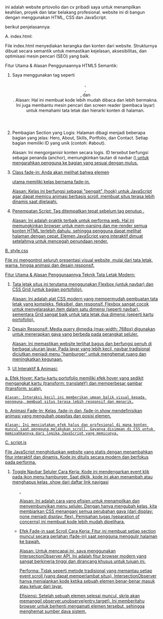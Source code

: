 ini adalah website prtovolio dan cv pribadi saya untuk menampilkan keahlian, proyek dan latar belakang profesional. website ini di bangun dengan menggunakan HTML, CSS dan JavaScript.

berikut penjelasannya:

A. index.html:

File index.html menyediakan kerangka dan konten dari website. Strukturnya dibuat secara semantik untuk memastikan kejelasan, aksesibilitas, dan optimisasi mesin pencari (SEO) yang baik.

Fitur Utama & Alasan Penggunaannya
HTML5 Semantik: 

1. Saya menggunakan tag seperti <header>, <nav>, <section>, dan <footer>. 
    Alasan: Hal ini membuat kode lebih mudah dibaca dan lebih bermakna. Ini juga membantu mesin pencari dan screen reader (pembaca layar) untuk memahami tata letak dan hierarki konten di halaman.

2. Pembagian Section yang Logis: Halaman dibagi menjadi beberapa bagian yang jelas: Hero, About, Skills, Portfolio, dan Contact. Setiap bagian memiliki ID yang unik (contoh: #about).

    Alasan: Ini mengorganisir konten secara logis. ID tersebut berfungsi sebagai penanda (anchor), memungkinkan tautan di navbar (<a href="#about">) untuk mengarahkan pengguna ke bagian yang sesuai dengan mulus.

3.  Class fade-in: Anda akan melihat bahwa elemen <section> utama memiliki kelas bernama fade-in.

    Alasan: Kelas ini berfungsi sebagai "pengait" (hook) untuk JavaScript agar dapat memicu animasi berbasis scroll, membuat situs terasa lebih dinamis saat dijelajahi.

3. Penempatan Script: Tag <script src="script.js"></script> ditempatkan tepat sebelum tag penutup </body>.

    Alasan: Ini adalah praktik terbaik untuk performa web. Hal ini memungkinkan browser untuk mem-parsing dan me-render semua konten HTML terlebih dahulu, sehingga pengguna dapat melihat halaman dengan cepat. Elemen JavaScript yang interaktif dimuat setelahnya untuk mencegah penundaan render.

B. style.css

File ini mengontrol seluruh presentasi visual website, mulai dari tata letak, warna, hingga animasi dan desain responsif.

Fitur Utama & Alasan Penggunaannya
Teknik Tata Letak Modern: 

1. Tata letak situs ini terutama menggunakan Flexbox (untuk navbar) dan CSS Grid (untuk bagian portofolio).

    Alasan: Ini adalah alat CSS modern yang mempermudah pembuatan tata letak yang kompleks, fleksibel, dan responsif. Flexbox sangat cocok untuk menyelaraskan item dalam satu dimensi (seperti navbar), sementara Grid sangat baik untuk tata letak dua dimensi (seperti kartu portofolio).

2. Desain Responsif: Media query @media (max-width: 768px) digunakan untuk menerapkan gaya yang berbeda pada perangkat seluler.

    Alasan: Ini memastikan website terlihat bagus dan berfungsi penuh di berbagai ukuran layar. Pada layar yang lebih kecil, navbar tradisional diciutkan menjadi menu "hamburger" untuk menghemat ruang dan meningkatkan kegunaan.

3. UI Interaktif & Animasi:

a. Efek Hover: Kartu-kartu portofolio memiliki efek hover yang sedikit mengangkat kartu (transform: translateY) dan memperbesar gambar (transform: scale).

    Alasan: Interaksi kecil ini memberikan umpan balik visual kepada pengguna, membuat situs terasa lebih responsif dan menarik.

b. Animasi Fade-In: Kelas .fade-in dan .fade-in.show mendefinisikan animasi yang mengubah opasitas dan posisi elemen.

    Alasan: Ini menciptakan efek halus dan profesional di mana konten muncul saat pengguna melakukan scroll. Gayanya disimpan di CSS untuk memisahkannya dari logika JavaScript yang memicunya.

C. script.js

File JavaScript menghidupkan website yang statis dengan menambahkan fitur interaktif dan dinamis. Kode ini ditulis secara modern dan berfokus pada performa.

1. Toggle Navbar Seluler
Cara Kerja: Kode ini mendengarkan event klik pada ikon menu hamburger. Saat diklik, kode ini akan menambah atau menghapus kelas .show dari daftar link navigasi <ul>.

    Alasan: Ini adalah cara yang efisien untuk menampilkan dan menyembunyikan menu seluler. Dengan hanya mengubah kelas, kita membiarkan CSS menangani semua perubahan gaya (dari display: none menjadi display: flex). Pemisahan tugas (separation of concerns) ini membuat kode lebih mudah dipelihara.

2. Efek Fade-in saat Scroll
Cara Kerja: Fitur ini membuat setiap section muncul secara perlahan (fade-in) saat pengguna menggulir halaman ke bawah.

    Alasan: Untuk mencapai ini, saya menggunakan IntersectionObserver API. Ini adalah fitur browser modern yang sangat berkinerja tinggi dan dirancang khusus untuk tujuan ini.

    Performa: Tidak seperti metode tradisional yang memantau setiap event scroll (yang dapat memperlambat situs), IntersectionObserver hanya menjalankan kode ketika sebuah elemen benar-benar masuk atau keluar dari layar.

    Efisiensi: Setelah sebuah elemen selesai muncul, skrip akan memanggil observer.unobserve(entry.target). Ini memberitahu browser untuk berhenti mengamati elemen tersebut, sehingga menghemat sumber daya sistem.